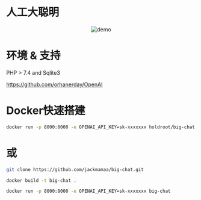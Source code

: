 # 人工大聪明

<div align="center">

![demo](https://user-images.githubusercontent.com/119478410/225320351-55e862b3-96f3-4d68-9746-712814de7f52.gif)

</div>

# 环境 & 支持



PHP > 7.4 and Sqlite3

https://github.com/orhanerday/OpenAI

# Docker快速搭建
```sh
docker run -p 8000:8000 -e OPENAI_API_KEY=sk-xxxxxxx holdroot/big-chat:latest
```
# 或
```sh
git clone https://github.com/jackmamaa/big-chat.git
```
```sh
docker build -t big-chat .
```
```sh
docker run -p 8000:8000 -e OPENAI_API_KEY=sk-xxxxxxx big-chat
```
